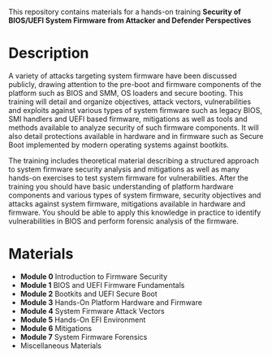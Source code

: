 This repository contains materials for a hands-on training **Security of BIOS/UEFI System Firmware from Attacker and Defender Perspectives**

# Description

A variety of attacks targeting system firmware have been discussed publicly, drawing attention to the pre-boot and firmware components of the platform such as BIOS and SMM, OS loaders and secure booting. This training will detail and organize objectives, attack vectors, vulnerabilities and exploits against various types of system firmware such as legacy BIOS, SMI handlers and UEFI based firmware, mitigations as well as tools and methods available to analyze security of such firmware components. It will also detail protections available in hardware and in firmware such as Secure Boot implemented by modern operating systems against bootkits.

The training includes theoretical material describing a structured approach to system firmware security analysis and mitigations as well as many hands-on exercises to test system firmware for vulnerabilities. After the training you should have basic understanding of platform hardware components and various types of system firmware, security objectives and attacks against system firmware, mitigations available in hardware and firmware. You should be able to apply this knowledge in practice to identify vulnerabilities in BIOS and perform forensic analysis of the firmware.

# Materials

* **Module 0** Introduction to Firmware Security
* **Module 1** BIOS and UEFI Firmware Fundamentals
* **Module 2** Bootkits and UEFI Secure Boot
* **Module 3** Hands-On Platform Hardware and Firmware
* **Module 4** System Firmware Attack Vectors
* **Module 5** Hands-On EFI Environment
* **Module 6** Mitigations
* **Module 7** System Firmware Forensics
* Miscellaneous Materials


